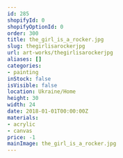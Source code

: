 ```yaml
---
id: 285
shopifyId: 0
shopifyOptionId: 0
order: 300
title: the_girl_is_a_rocker.jpg
slug: thegirlisarockerjpg
url: art-works/thegirlisarockerjpg
aliases: []
categories:
- painting
inStock: false
isVisible: false
location: Ukraine/Home
height: 30
width: 24
date: 2018-01-01T00:00:00Z
materials:
- acrylic
- canvas
price: -1
mainImage: the_girl_is_a_rocker.jpg
---
```

